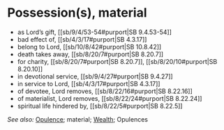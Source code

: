 # Possession(s), material

* as Lord’s gift, [[sb/9/4/53-54#purport|SB 9.4.53-54]]
* bad effect of, [[sb/4/3/17#purport|SB 4.3.17]]
* belong to Lord, [[sb/10/8/42#purport|SB 10.8.42]]
* death takes away, [[sb/8/20/7#purport|SB 8.20.7]]
* for charity, [[sb/8/20/7#purport|SB 8.20.7]], [[sb/8/20/10#purport|SB 8.20.10]]
* in devotional service, [[sb/9/4/27#purport|SB 9.4.27]]
* in service to Lord, [[sb/4/3/17#purport|SB 4.3.17]]
* of devotee, Lord removes, [[sb/8/22/16#purport|SB 8.22.16]]
* of materialist, Lord removes, [[sb/8/22/24#purport|SB 8.22.24]]
* spiritual life hindered by, [[sb/8/22/5#purport|SB 8.22.5]]

*See also:* [Opulence](entries/opulence.md); material; [Wealth](entries/wealth.md); Opulences
